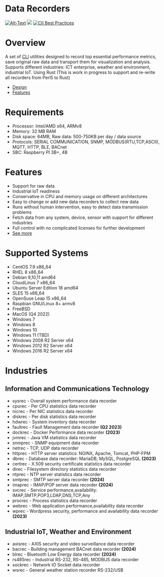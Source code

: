 # Data Recorders

[![Alt-Text](https://img.shields.io/static/v1.svg?label=ver&message=2.0&color=success)](docs/start.md)
[![](https://img.shields.io/static/v1.svg?label=license&message=GPL2&color=blue)](LICENSE)
[![CII Best Practices](https://bestpractices.coreinfrastructure.org/projects/1855/badge)](https://bestpractices.coreinfrastructure.org/projects/1855)

# Overview

A set of [CLI](https://en.wikipedia.org/wiki/Command-line_interface) utilities designed to record top essential performance metrics, save original raw data and transport them for visualization and analysis. Supports different industries: ICT enterprise, weather and environment, industrial IoT. Using Rust (This is work in progress to support and re-write all recorders from Perl5 to Rust)

* [Design](docs/design.md)
* [Features](docs/features.md)

# Requirements

* Processor: Intel/AMD x64, ARMv8
* Memory: 32 MB RAM
* Disk space: 64MB, Raw data: 500-750KB per day / data source
* Protocols: SERIAL COMMUNICATION, SNMP, MODBUS(RTU,TCP,ASCII), MQTT, HTTP, BLE, BACnet
* SBC: Raspberry PI 3B+, 4B

# Features

* Support for raw data
* Industrial IoT readiness
* Conservative in CPU and memory usage on different architectures 
* Easy to change or add new data recorders to collect new data 
* Runs without human intervention, easy to detect data transmission problems
* Fetch data from any system, device, sensor with support for different industries
* Full control with no complicated licenses for further development
* [See more](docs/features.md)

# Supported Systems

* CentOS 7.9 x86_64
* RHEL 8 x86_64
* Debian 9,10,11 amd64
* CloudLinux 7 x86_64
* Ubuntu Server Edition 18 amd64
* SLES 15 x86_64
* OpenSuse Leap 15 x86_64
* Raspbian GNU/Linux 8+ armv8
* FreeBSD
* MacOS (Q4 2022)
* Windows 7
* Windows 8
* Windows 10
* Windows 11 (TBD)
* Windows 2008 R2 Server x64
* Windows 2012 R2 Server x64
* Windows 2016 R2 Server x64

# Industries

## Information and Communications Technology

 * sysrec - Overall system performance data recorder
 * cpurec - Per CPU statistics data recorder
 * nicrec - Per NIC statistics data recorder
 * diskrec - Per disk statistics data recorder
 * hdwrec - System inventory data recorder
 * faultrec - Fault Management data recorder **(Q2 2023)**
 * dockrec - Docker Performance data recorder **(2023)**
 * jvmrec - Java VM statistics data recorder
 * snmprec - SNMP equipment data recorder
 * netrec - TCP, UDP data recorder
 * httprec - HTTP server statistics: NGINX, Apache, Tomcat, PHP-FPM
 * dbrec - Database data recorder: MariaDB, MySQL, PostgreSQL **(2023)**
 * certrec - X.509 security certificate statistics data recorder
 * direc - Filesystem directory statistics data recorder
 * ntprec - NTP server statistics data recorder
 * smtprec - SMTP server data recorder **(2024)**
 * imaprec - IMAP/POP server data recorder **(2024)**
 * svcrec - Service performance,availability: IMAP,SMTP,POP3,LDAP,DNS,TCP,Any
 * procrec - Process statistics data recorder
 * webrec - Web application performance,availability data recorder
 * wprec - Wordpress security, performance and availability data recorder **(2023)**

## Industrial IoT, Weather and Environment

 * axisrec - AXIS security and video surveillance data recorder
 * bacrec - Building management BACnet data recorder **(2024)**
 * blrec - Bluetooth Low Energy data recorder **(2024)**
 * rs485rec - Industrial RS-232, RS-485, MODBUS data recorder 
 * sockrec - Network IO Socket data recorder
 * wsrec - General weather station recorder RS-232/USB
